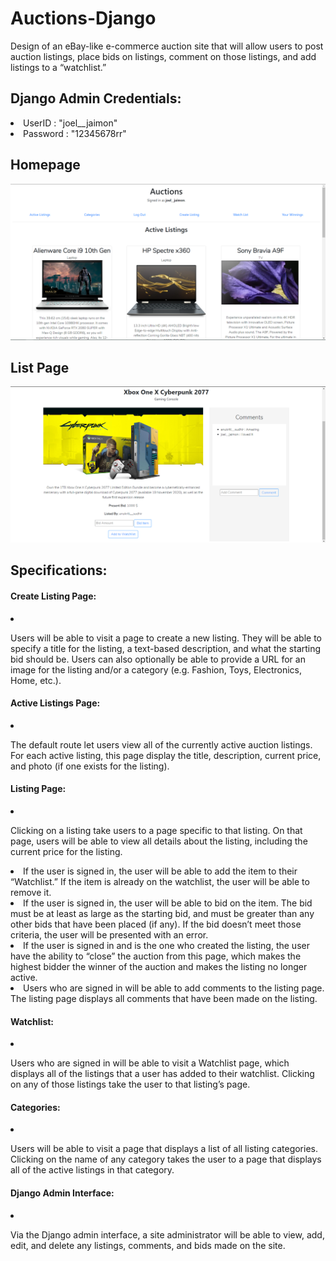# Auctions-Django
 Design of an eBay-like e-commerce auction site that will allow users to post auction listings, place bids on listings, comment on those listings, and add listings to a “watchlist.”
 
 <h2>Django Admin Credentials:</h2>
 <li>UserID : "joel__jaimon"</li>
 <li>Password : "12345678rr"</li>

<h2>Homepage</h2>
<img src="/dem_img/1.PNG">
<h2>List Page</h2>
<img src = "/dem_img/2.PNG">
  
<h2>Specifications:</h2>
 
<h4>Create Listing Page:</h4>
<li>
 <p>Users will be able to visit a page to create a new listing. They will be able to specify a title for the listing, a text-based description, and what the starting bid should be. Users can also optionally be able to provide a URL for an image for the listing and/or a category (e.g. Fashion, Toys, Electronics, Home, etc.).</p>
</li>

<h4>Active Listings Page:</h4>
<li>
 <p>The default route let users view all of the currently active auction listings. For each active listing, this page display the title, description, current price, and photo (if one exists for the listing).</p>
</li>

<h4>Listing Page: </h4>
<li>
 <p>Clicking on a listing take users to a page specific to that listing. On that page, users will be able to view all details about the listing, including the current price for the listing.
  <li>If the user is signed in, the user will be able to add the item to their “Watchlist.” If the item is already on the watchlist, the user will be able to remove it.</li>
  <li>If the user is signed in, the user will be able to bid on the item. The bid must be at least as large as the starting bid, and must be greater than any other bids that have been placed (if any). If the bid doesn’t meet those criteria, the user will be presented with an error.</li>
  <li>If the user is signed in and is the one who created the listing, the user have the ability to “close” the auction from this page, which makes the highest bidder the winner of the auction and makes the listing no longer active.</li>
  <li>Users who are signed in will be able to add comments to the listing page. The listing page displays all comments that have been made on the listing.</li>
 </p>
</li>

<h4>Watchlist:</h4>
<li>
 <p> Users who are signed in will be able to visit a Watchlist page, which displays all of the listings that a user has added to their watchlist. Clicking on any of those listings take the user to that listing’s page.</p>
</li>

<h4>Categories:</h4>
<li>
 <p>Users will be able to visit a page that displays a list of all listing categories. Clicking on the name of any category takes the user to a page that displays all of the active listings in that category.</p>
</li>

<h4>Django Admin Interface:</h4>
<li>
<p>Via the Django admin interface, a site administrator will be able to view, add, edit, and delete any listings, comments, and bids made on the site.</p>
</li>


